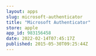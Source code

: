 ```yaml
---
layout: apps
slug: microsoft-authenticator
title: "Microsoft Authenticator"
store: apple
app_id: 983156458
date: 2022-02-14T07:45:17Z
published: 2015-05-30T09:25:44Z
---
```

